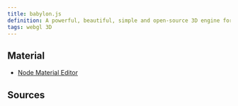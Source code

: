 ```yaml
---
title: babylon.js
definition: A powerful, beautiful, simple and open-source 3D engine for the web.
tags: webgl 3D
---
```


## Material

- [Node Material Editor](https://nme.babylonjs.com/)

## Sources
